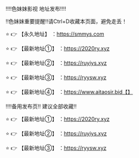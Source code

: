 ‼️‼️色妹妹影视 地址发布‼️‼️

‼️色妹妹重要提醒‼️请Ctrl+D收藏本页面，避免走丢！

⭐️ 👉 【永久地址】 ：https://smmys.com

⭐️ 👉 【最新地址①】 ：https://2020ry.xyz

⭐️ 👉 【最新地址②】 ：https://ruyiys.xyz

⭐️ 👉 【最新地址③】 ：https://ryysw.xyz

⭐️ 👉 【最新地址④】 ：https://www.aitaosir.bid【】

‼️‼️备用发布页‼️ 建议全部收藏‼️

⭐️ 👉 【最新地址①】 ：https://2020ry.xyz

⭐️ 👉 【最新地址②】 ：https://ruyiys.xyz

⭐️ 👉 【最新地址③】 ：https://ryysw.xyz
